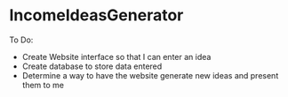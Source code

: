 # IncomeIdeasGenerator

To Do:
- Create Website interface so that I can enter an idea
- Create database to store data entered
- Determine a way to have the website generate new ideas and present them to me 
